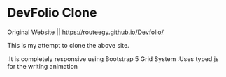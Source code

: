 # DevFolio Clone
Original Website || https://routeegy.github.io/Devfolio/

This is my attempt to clone the above site.

:It is completely responsive using Bootstrap 5 Grid System
:Uses typed.js for the writing animation